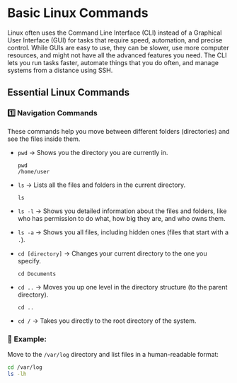 

# Basic Linux Commands

Linux often uses the Command Line Interface (CLI) instead of a Graphical User Interface (GUI) for tasks that require speed, automation, and precise control. While GUIs are easy to use, they can be slower, use more computer resources, and might not have all the advanced features you need. The CLI lets you run tasks faster, automate things that you do often, and manage systems from a distance using SSH.

## Essential Linux Commands

### 1️⃣ Navigation Commands

These commands help you move between different folders (directories) and see the files inside them.

* `pwd` → Shows you the directory you are currently in.
    ```
    pwd
    /home/user
    ```
* `ls` → Lists all the files and folders in the current directory.
    ```
    ls
    ```
* `ls -l` → Shows you detailed information about the files and folders, like who has permission to do what, how big they are, and who owns them.
  
* `ls -a` → Shows you all files, including hidden ones (files that start with a `.`).
* `cd [directory]` → Changes your current directory to the one you specify.
    ```
    cd Documents
    ```
* `cd ..` → Moves you up one level in the directory structure (to the parent directory).
    ```
    cd ..
    ```
* `cd /` → Takes you directly to the root directory of the system.

 ### 📌 Example:

Move to the `/var/log` directory and list files in a human-readable format:

```bash
cd /var/log
ls -lh 









